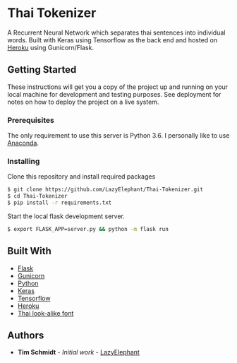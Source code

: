 # Thai Tokenizer

A Recurrent Neural Network which separates thai sentences into individual words. Built with Keras using Tensorflow as the back end and hosted on [Heroku](https://thai-tokenizer.herokuapp.com/) using Gunicorn/Flask.

## Getting Started

These instructions will get you a copy of the project up and running on your local machine for development and testing purposes. See deployment for notes on how to deploy the project on a live system.

### Prerequisites

The only requirement to use this server is Python 3.6.  I personally like to use [Anaconda](https://conda.io/docs/user-guide/install/download.html).

### Installing

Clone this repository and install required packages

``` bash
$ git clone https://github.com/LazyElephant/Thai-Tokenizer.git
$ cd Thai-Tokenizer
$ pip install -r requirements.txt
```

Start the local flask development server.

``` bash
$ export FLASK_APP=server.py && python -m flask run
```

## Built With

* [Flask](http://flask.pocoo.org/)
* [Gunicorn](http://gunicorn.org/)
* [Python](https://www.python.org/)
* [Keras](https://keras.io/)
* [Tensorflow](https://www.tensorflow.org/)
* [Heroku](https://www.heroku.com/)
* [Thai look-alike font](http://www.weygandt.de/aw_siam/)

## Authors

* **Tim Schmidt** - *Initial work* - [LazyElephant](https://github.com/LazyElephant)